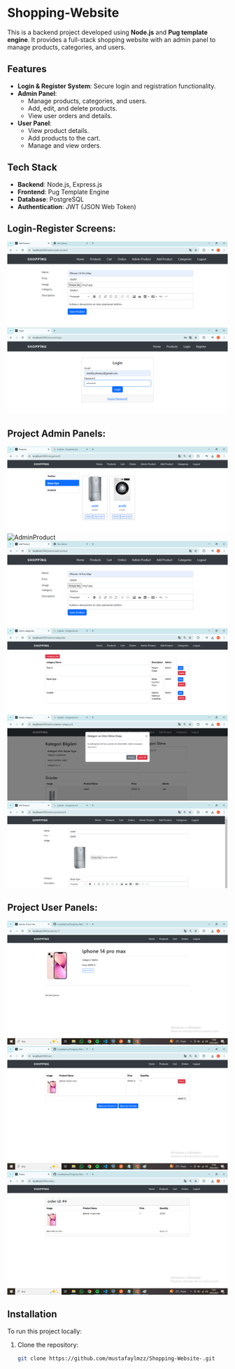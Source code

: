 # Shopping-Website

This is a backend project developed using **Node.js** and **Pug template engine**. It provides a full-stack shopping website with an admin panel to manage products, categories, and users.

## Features

- **Login & Register System**: Secure login and registration functionality.
- **Admin Panel**: 
  - Manage products, categories, and users.
  - Add, edit, and delete products.
  - View user orders and details.
- **User Panel**: 
  - View product details.
  - Add products to the cart.
  - Manage and view orders.

## Tech Stack

- **Backend**: Node.js, Express.js
- **Frontend**: Pug Template Engine
- **Database**: PostgreSQL
- **Authentication**: JWT (JSON Web Token)

## Login-Register Screens: 
![Login](https://github.com/mustafaylmzz/Shopping-Website-/raw/main/public/ss/login.png)  
![Register](https://github.com/mustafaylmzz/Shopping-Website-/raw/main/public/ss/register.png)  

## Project Admin Panels: 
![Home](https://github.com/mustafaylmzz/Shopping-Website-/raw/main/public/ss/Home.png)  
![AdminProduct](https://github.com/mustafaylmzz/Shopping-Website-/raw/main/public/ss/AdminProduct.png)  
![Add Product](https://github.com/mustafaylmzz/Shopping-Website-/raw/main/public/ss/AddProduct.png)  
![Category](https://github.com/mustafaylmzz/Shopping-Website-/raw/main/public/ss/Category.png)  
![CategoryDelete](https://github.com/mustafaylmzz/Shopping-Website-/raw/main/public/ss/CategoryDelete.png)  
![ProductEdit](https://github.com/mustafaylmzz/Shopping-Website-/raw/main/public/ss/ProductEdit.png)  

## Project User Panels:  
![Details](https://github.com/mustafaylmzz/Shopping-Website-/raw/main/public/ss/dtails.png)  
![Cart](https://github.com/mustafaylmzz/Shopping-Website-/raw/main/public/ss/carts.png)  
![Order](https://github.com/mustafaylmzz/Shopping-Website-/raw/main/public/ss/orders.png)  

## Installation

To run this project locally:

1. Clone the repository:
   ```bash
   git clone https://github.com/mustafaylmzz/Shopping-Website-.git
